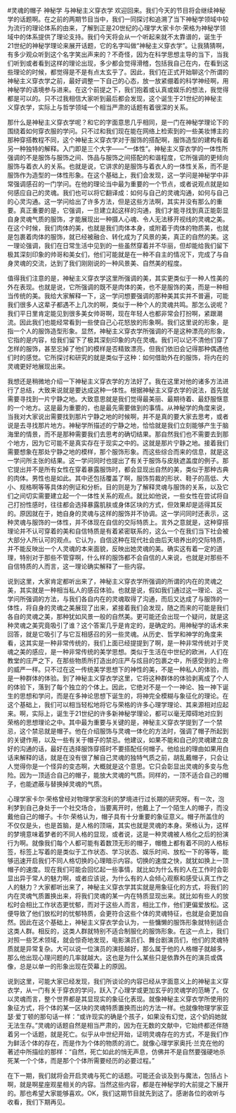 #灵魂的帽子 神秘学 与神秘主义穿衣学
欢迎回来。我们今天的节目将会继续神秘学的话题啊。在之前的两期节目当中，我们一同探讨和追溯了当下神秘学领域中较为流行的理论体系的由来，了解到正是20世纪的心理学大家卡尔·荣格为神秘学领域中的体系提供了理论支持。我们今天将会从一个听起来就不太靠谱的，诞生于21世纪的神秘学理论来展开话题，它的名字叫做“神秘主义穿衣学”。让我猜猜啊，有多少观众听到这个名字笑出声来的？不奇怪，因为在科学思想主导的当下，当我们听到或者看到这样的理论出现，多少都会觉得滑稽，包括我自己在内，在看到这些理论的时候，都觉得是不是有点太玄乎了。因此，我们在正式开始聊这个所谓的神秘主义穿衣学之前，最好调整一下自己的心态，放一放紧绷着的科学神经啊，用神秘学的语境参与进来。在这个前提之下，我们抱着或认真或娱乐的想法，我觉得都是可以的。只不过我相信大家听到最后都会发现，这个诞生于21世纪的神秘主义穿衣学，实际上与哲学领域一个相当严肃的话题有着很深的关系。

那什么是神秘主义穿衣学呢？和它的字面意思几乎相同，是一门在神秘学理论下的围绕着如何穿衣服的学问。只不过和我们现在能在网络上检索到的一些美妆博主的那种穿搭教程不同，这个神秘主义穿衣学对于服饰的搭配啊，服饰造型的建构有着另一种独特的解释。入门即是三个大字——“一体性”。神秘主义穿衣学的一体性所强调的不是服饰与服饰之间、饰品与服饰之间搭配的和谐程度，它所强调的更倾向服饰与着衣人的关系。也就是说，它讲求的是服饰与着衣人的一体性关系，而不是服饰作为造型的一体性形象。在这个基础上，我们会发现，这一学问是神秘学中非常强调感召的一门学问。在他的理论当中最为重要的一个节点，或者说观点就是如何感应自己的灵魂。我们也可以将它翻译成：如何与自己的灵魂沟通，如何与自己的心灵沟通。这一学问给出了许多方法，但是这些方法啊，其实并没有那么的重要。真正重要的是，它强调，一旦建立起这样的沟通，我们才能寻找到真正能彰显自身灵魂气质的服饰，才能展现出一种摄人心魂、令人无法移开视线的灵魂之美。在这个时候，我们肉体的美，也就是我们肉体本身，或附着于肉体的物质美，也就是包裹着肉体的服饰，就已经被融合、转化成为了风景的美，真正的自然的美。这一理论强调，我们在日常生活中见到的一些虽然穿着并不华丽，但却能给我们留下极其深刻印象的帅哥和美女们，他们可能就是在一种不自主的情况下，完成了与自身灵魂的交流，达到了我们刚刚说的一种风景美、自然美的程度。

值得我们注意的是，神秘主义穿衣学这里所强调的美，其实更类似于一种人性美的外在表现。也就是说，它所强调的既不是肉体的美，也不是服饰的美，而是一种相当传统的美。我给大家解释一下，这一学问想要强调的那种美其实并不普遍，可能我们很多人这辈子都遇不上几次的啊，类似于一种个人的灵魂共鸣。那怎么说呢？我们平日里肯定能见到很多美女帅哥啊，现在年轻人也都非常会打扮啊，紧跟潮流。因此我们也能经常看到一些使自己心花怒放的形象啊。我们这里说的形象，是指一个人的服饰造型形象。显然，神秘主义穿衣学所强调的不是这种漂亮的形象，它指的是内容，给我们留下了极其深刻印象的内在灵魂。我们可以记不清他们穿了怎样的服饰，甚至忘掉了他们的模样是否精致漂亮，但我们依旧会记得那种偶遇他们时的感觉。它所探讨和研究的就是类似于这种：如何借助外在的服饰，将内在的灵魂更好地展现出来。

我想还是稍微地介绍一下神秘主义穿衣学的方法好了。我在这里对他的诸多方法进行了总结，大致来说就是要达成这种一体性。根据神秘主义穿衣学的说法，首先就需要寻找到一片宁静之地。大致意思就是我们觉得最美丽、最期待着、最舒服惬意的一个地方。这是最为重要的，也是最先需要做到的事情。从神秘学的角度来说，当我对大家说出需要找到那片宁静之地的时候啊，并不是真的要大家去思考，或者说是去寻找那片地方。神秘学所描述的宁静之地，恰恰就是我们立刻能够产生于脑海里的情景，而不是那种需要我们去思考的确切结果。那自然我们也不需要去到那个地方，因为它可能不是真实存在于现实之中的。这就是那片宁静之地。接着我们需要想象在那处宁静之地的模样，那个服饰形象。而这些综合而来的信息，就是这一学问所主张的结果。这一学问同时也提出了有关于服饰与皮肤遮盖度的例子。那它提出并不是所有女性在穿着暴露服饰时，都会显现出自然的美，类似于那种古典的肉体。男性也是如此。其中还包括覆盖了啊，服饰剪裁的形状、鞋子的高低、大小、规格啊等等具体的例证和分析。目的则是为了解释灵魂与服饰的关系，以及它们之间切实需要建立起一个一体性关系的观点。就比如他说，一些女性在尝试将自己打扮性感时，往往都会选择暴露肌肤或身体区块的方式，但效果却是适得其反的。原因就在于，她自身的灵魂与这样的服饰并不协调。这一学问同时还表示，这种灵魂与服饰的一体性，并不体现在自信的交际特质上。言外之意就是，这种穿搭理论并不认可穿着的美和自信特质是有着紧密联系的，这么一个在我们当下社会被大部分人所认可的观点。它认为，自信这种在现代社会由后天培养出的交际特质，并不能反映出一个人灵魂的本来面貌，反映出她灵魂的美。确实这有着一定的道理，特别对于那些不管穿啊，什么样的服饰都不会自信的人来说，也就是对那些不自信特质的人而言，这一理论确实解释了一些内容。

说到这里，大家肯定都听出来了，神秘主义穿衣学所强调的所谓的内在的灵魂之美，其实就是一种相当私人的感召体验。也就是说，假如我们通过这一理论、这一学问所强调的方法，与我们各自内在的灵魂取得了沟通，而后又达成了与服饰的一体性，将自身的灵魂之美展现了出来，紧接着我们会发现，随之而来的可能是我们各自的灵魂之美，那种犹如风景一般的自然美。更可能还会出现一个疑问，就是这种灵魂之美究竟吸引了谁？这个答案几乎是肯定的，是确定的。用神秘学的话术来回答，就是它吸引了与它互相感召的另一些灵魂。从历史、哲学和神学的角度来看，这其实是一种非常传统的，我们上面已经提提到了啊，是一种非常传统对于灵魂之美的感应，是一种非常传统的美学思想。类似于生活在中世纪的欧洲，人们在教堂的庄严之下，在那些物质所打造出的庄严与炫目的包裹之中，所感受到的上帝的威严一样。只不过在这一传统美学思想下的神性的美，不是一种私人的体验，而是一种群体的体验。到了神秘主义穿衣学这里，它将这种群体的体验剥离成了个人的体验下，落到了每个独立的个体上。因此，它绝对不是一个一神论、独一神下诞生的思想和学问，而是在多神论思想下诞生的，将神完全模糊与象征化的理论。在这个基础上，我们可以相当轻松地将它与荣格的许多心理学理论、其来源相对应起来。啊，实际上，诞生于21世纪的许多新神秘学理论，都可以毫无障碍地对应到荣格的思想理论之中。其中最为重要与关键的是，神秘主义穿衣学提到了一个禁忌，这个禁忌就是帽子。他在介绍服饰与灵魂一体化的方法时，强调了帽子所起到的关键作用，以及一些有关于帽子的禁忌。他建议，如果不能和自己的灵魂建立良好的沟通的话，最好在选择服饰穿搭时不要搭配任何帽子。他给出的理由如果用白话来解释的话，就是在没有很了解自己灵魂的独特气质之前，胡乱戴帽子，只会让人觉得你是一个怪异的变态啊，大概就是这个意思。它只会彰显出灵魂的多变与危险。因为一顶适合自己的帽子，能放大灵魂的气质。同样的，一顶不适合自己的帽子，也能遮蔽与替换掉灵魂的气质。

心理学家卡尔·荣格曾经对物理学家泡利的梦境进行过长期的研究呀。有一次，泡利梦到自己身处于一个社交场合，当要离开时，他戴上了一个陌生人的帽子，而没戴他自己的帽子。卡尔·荣格认为，帽子具有十分重要的象征意义。帽子所盖住的不仅仅是头，也是首脑，是人格的顶端，其实也就是灵魂的本身。荣格认为，这样的梦境意味着梦者的不同人格的显现，或者说，这是一种灵魂被人格化之后的扮演行为啊。就像我们每个人都可能有着数顶无形的帽子，帽檐上都有着不同的人格标签，标签上写着的是类似于工作状态、学习状态、娱乐时间、放松一下的等等，能够迅速开启我们不同人格切换的心理暗示内容。切换的速度之快，就犹如换上一顶帽子的速度。现在我们可能会回忆起一些事情，就比如为什么有的人在工作时会彰显出异于常人的魅力啊，或者应该说，为什么有的人会倾心观察和感受认真工作之人的魅力？大家都听出来了，神秘主义穿衣学其实就是用象征化的方式，将我们的内在灵魂气质置换出来，将我们灵魂的某一内在特质显现出来。就比如有些人的放松时会相比工作状态更忧郁，而对于这些人而言，相比工作，他们更偏爱放松。这便导致了他们放松时的忧郁特质，会更符合这些个体的灵魂特征，也就是会更加自然。因此在这个基础上，神秘主义穿衣学会认为，一些慵懒的服饰形象就特别适合这类人群。相反的，这类人群就特别不适合制服化的服饰形象。在这一点上，我们对照一些艺术领域，就会惊奇地发现，电影演员们、舞台剧演员们，他们的灵魂特质就是异常复杂。大可以说一位演员的演技越好，那么属于他的人格帽子就越多，那么他出现心理问题的几率就越大。这也是为什么某些只是依靠外在的演员或偶像，总是以单一的形象出现在荧幕上的原因。

说到这里，可能大家已经发现，我们所谈论的内容已经从字面意义上的神秘主义穿衣学，从一门有关于穿衣的学问，跃入了心理学或更加玄乎的灵魂学的范畴了。仅以灵魂而言，整个世界都是其显现实的象征化表现。就像神秘主义穿衣学所使用的象征方式，将个体的某一区块的灵魂特质置换而出的方法一样。也就像物理学家亚瑟·爱丁顿的那句话一样：“或许现实的确是个孩子，如果没有幻觉，这个奶妈她就无法生存。”灵魂的话题自然是相当严肃的，因为在无数的文献中，它始终都还伴随着另一个话题，就是死亡。似乎从中世纪开始，证明灵魂存在的方式，不是我们作为鲜活个体的存在，而是作为个体的物质的消亡。就像心理学家奥托·兰克在他的著述中所描绘的那样：“自然，死亡如此的悄无声息，仿佛并不是自然要强硬地杀死某一个个体，而是那个个体所需要经历的必要过程。”

在下一期，我们就将会开启灵魂与死亡的话题。可能还会谈及到与魔法，包括占卜啊，就是啊星座观星相关的内容。当然这些内容，都是在神秘学的大前提之下展开的。那也希望大家能够喜欢。OK，我们这期节目就先到这了。感谢各位的收听与收看，我们下期再见。
